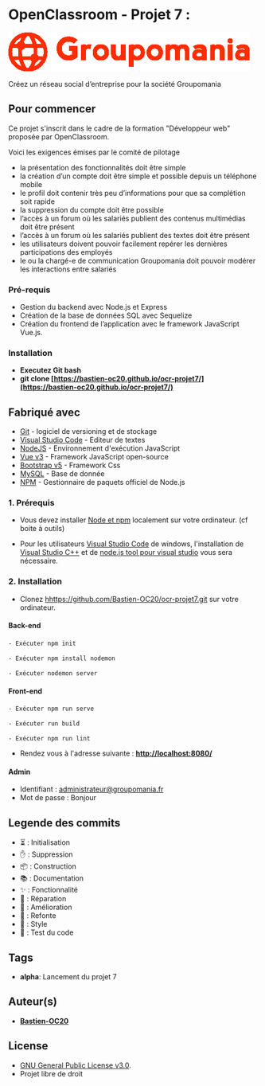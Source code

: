 # OpenClassroom - Projet 7 :
<img alt="groupomania" src="https://raw.githubusercontent.com/Bastien-OC20/ocr-projet7/main/front-end/src/assets/logo_orange.png">

Créez un réseau social d’entreprise pour la société Groupomania

## Pour commencer

Ce projet s'inscrit dans le cadre de la formation "Développeur web" proposée par OpenClassroom.

Voici les exigences émises par le comité de pilotage

- la présentation des fonctionnalités doit être simple
- la création d’un compte doit être simple et possible depuis un téléphone mobile
- le profil doit contenir très peu d’informations pour que sa complétion soit rapide
- la suppression du compte doit être possible
- l’accès à un forum où les salariés publient des contenus multimédias doit être présent
- l’accès à un forum où les salariés publient des textes doit être présent
- les utilisateurs doivent pouvoir facilement repérer les dernières participations des employés
- le ou la chargé-e de communication Groupomania doit pouvoir modérer les interactions entre
  salariés

### Pré-requis

- Gestion du backend avec Node.js et Express
- Création de la base de données SQL avec Sequelize
- Création du frontend de l’application avec le framework JavaScript Vue.js.

### Installation

- **Executez Git bash**
- **git clone [https://bastien-oc20.github.io/ocr-projet7/](https://bastien-oc20.github.io/ocr-projet7/)**

## Fabriqué avec

- [Git](https://git-scm.com/download/win) - logiciel de versioning et de stockage
- [Visual Studio Code](https://code.visualstudio.com/) - Editeur de textes
- [NodeJS](https://nodejs.org/fr/) - Environnement d'exécution JavaScript
- [Vue v3](https://vuejs.org/) - Framework JavaScript open-source
- [Bootstrap v5](https://getbootstrap.com/) - Framework Css
- [MySQL](https://www.mysql.com/fr/) - Base de donnée
- [NPM](https://www.npmjs.com/) - Gestionnaire de paquets officiel de Node.js

### 1. Prérequis

- Vous devez installer [Node et npm](https://visualstudio.microsoft.com/fr/vs/features/node-js/) localement sur votre ordinateur.
  (cf boite à outils)

- Pour les utilisateurs [Visual Studio Code](https://code.visualstudio.com/) de windows, l'installation de [Visual Studio C++](https://docs.microsoft.com/fr-fr/cpp/build/vscpp-step-0-installation?view=vs-2019#:~:text=Open%20the%20program%20from%20the,Visual%20C%2B%2B%20components%20to%20install.) et de [node.js tool pour visual studio](https://visualstudio.microsoft.com/fr/vs/features/node-js/) vous sera nécessaire.

### 2. Installation

- Clonez [hhttps://github.com/Bastien-OC20/ocr-projet7.git](https://github.com/Bastien-OC20/ocr-projet7.git) sur votre ordinateur.

#### Back-end

```
- Exécuter npm init
```

```
- Exécuter npm install nodemon
```

```
- Exécuter nodemon server
```

#### Front-end

```
- Exécuter npm run serve
```

```
- Exécuter run build
```

```
- Exécuter npm run lint
```

- Rendez vous à l'adresse suivante : **[http://localhost:8080/](http://localhost:8080/)**

#### Admin

- Identifiant : administrateur@groupomania.fr
- Mot de passe : Bonjour
## Legende des commits

- ⏳ : Initialisation
- ✋ : Suppression
- 📦 : Construction
- 📚 : Documentation
- ✨ : Fonctionnalité
- 🐛 : Réparation
- 🚀 : Amélioration
- 🔨 : Refonte
- 🎨 : Style
- 🔬 : Test du code

## Tags

- **alpha**: Lancement du projet 7

## Auteur(s)

- [**Bastien-OC20**](https://github.com/Bastien-OC20/)

## License

- [GNU General Public License v3.0]('').
- Projet libre de droit
